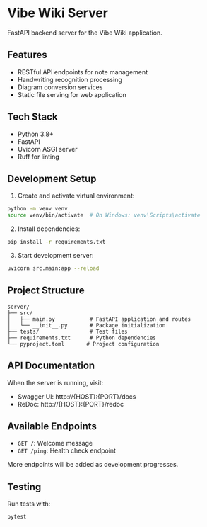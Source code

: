 # Vibe Wiki Server

FastAPI backend server for the Vibe Wiki application.

## Features

- RESTful API endpoints for note management
- Handwriting recognition processing
- Diagram conversion services
- Static file serving for web application

## Tech Stack

- Python 3.8+
- FastAPI
- Uvicorn ASGI server
- Ruff for linting

## Development Setup

1. Create and activate virtual environment:
```bash
python -m venv venv
source venv/bin/activate  # On Windows: venv\Scripts\activate
```

2. Install dependencies:
```bash
pip install -r requirements.txt
```

3. Start development server:
```bash
uvicorn src.main:app --reload
```

## Project Structure

```
server/
├── src/
│   ├── main.py           # FastAPI application and routes
│   └── __init__.py       # Package initialization
├── tests/                # Test files
├── requirements.txt      # Python dependencies
└── pyproject.toml       # Project configuration
```

## API Documentation

When the server is running, visit:
- Swagger UI: http://{HOST}:{PORT}/docs
- ReDoc: http://{HOST}:{PORT}/redoc

## Available Endpoints

- `GET /`: Welcome message
- `GET /ping`: Health check endpoint

More endpoints will be added as development progresses.

## Testing

Run tests with:
```bash
pytest
```
